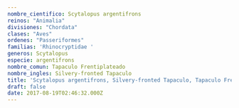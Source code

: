 ```yaml
---
nombre_cientifico: Scytalopus argentifrons
reinos: "Animalia"
divisiones: "Chordata"
clases: "Aves"
ordenes: "Passeriformes"
familias: 'Rhinocryptidae '
generos: Scytalopus
especie: argentifrons
nombre_comun: Tapaculo Frentiplateado
nombre_ingles: Silvery-fronted Tapaculo
title: 'Scytalopus argentifrons, Silvery-fronted Tapaculo, Tapaculo Frentiplateado'
draft: false
date: 2017-08-19T02:46:32.000Z
---
```


